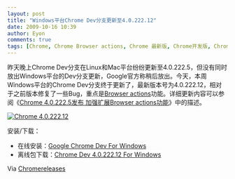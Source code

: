 ```yaml
---
layout: post
title: "Windows平台Chrome Dev分支更新至4.0.222.12"
date: 2009-10-16 10:39
author: Eyon
comments: true
tags: [Chrome, Chrome Browser actions, Chrome 最新版, Chrome开发版, Chrome更新]
---
```

昨天晚上Chrome Dev分支在Linux和Mac平台纷纷更新至4.0.222.5，但没有同时放出Windows平台的Dev分支更新，Google官方称稍后放出。今天，本周Windows平台的Chrome Dev分支终于更新了，最新版本号为4.0.222.12，相对于之前版本修复了一些Bug，重点是[Browser actions](http://code.google.com/p/chromium/wiki/BrowserActions)功能。详细更新内容可以参阅《[Chrome 4.0.222.5发布 加强扩展Browser actions功能](http://www.chromi.org/archives/1482)》中的描述。

<a href="http://img.chromi.org/2009/10/Chrome-4.0.222.12.png">![Chrome 4.0.222.12](http://img.chromi.org/2009/10/Chrome-4.0.222.12.png "Chrome 4.0.222.12")</a>

安装/下载：


*   <span style="background-color: #ffffff;">在线安装：[Google Chrome Dev For Windows](http://www.google.com/chrome/eula.html?extra=devchannel)</span>
*   <span style="background-color: #ffffff;">离线包下载：[Chrome Dev 4.0.222.12 For Windows](http://dl.google.com/chrome/install/222.12/chrome_installer.exe)</span>

Via [Chromereleases](http://googlechromereleases.blogspot.com/2009/10/dev-channel-updated-with-fixes_15.html)
